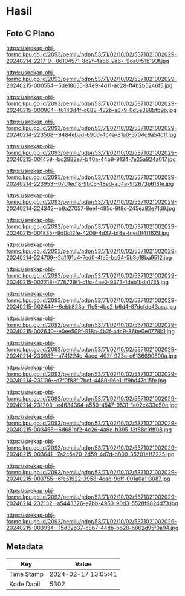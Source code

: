 # Hasil

## Foto C Plano

https://sirekap-obj-formc.kpu.go.id/2093/pemilu/pdpr/53/71/02/10/02/5371021002029-20240214-221710--86104571-8d2f-4a66-9a67-9da0f51b193f.jpg

https://sirekap-obj-formc.kpu.go.id/2093/pemilu/pdpr/53/71/02/10/02/5371021002029-20240215-000554--5de18655-34e9-4d11-ac28-ff4b2b5246f5.jpg

https://sirekap-obj-formc.kpu.go.id/2093/pemilu/pdpr/53/71/02/10/02/5371021002029-20240215-000904--f6143d4f-c688-482b-a679-0d5e388bfb9b.jpg

https://sirekap-obj-formc.kpu.go.id/2093/pemilu/pdpr/53/71/02/10/02/5371021002029-20240214-223508--9484ebad-690d-4c4a-81a0-3704c9a54c1f.jpg

https://sirekap-obj-formc.kpu.go.id/2093/pemilu/pdpr/53/71/02/10/02/5371021002029-20240215-001459--bc2882e7-b40a-44b9-9134-7e25a924a017.jpg

https://sirekap-obj-formc.kpu.go.id/2093/pemilu/pdpr/53/71/02/10/02/5371021002029-20240214-223953--0701ec18-9b05-48ed-ad4e-9f2673b618fe.jpg

https://sirekap-obj-formc.kpu.go.id/2093/pemilu/pdpr/53/71/02/10/02/5371021002029-20240214-224342--b9a27057-8ee1-485c-9f8c-245ea82e71d9.jpg

https://sirekap-obj-formc.kpu.go.id/2093/pemilu/pdpr/53/71/02/10/02/5371021002029-20240215-001835--9d0c12fe-4209-4d32-bf8e-fded1f4f1629.jpg

https://sirekap-obj-formc.kpu.go.id/2093/pemilu/pdpr/53/71/02/10/02/5371021002029-20240214-224709--2a1f91b4-7ed0-4fe5-bc94-5b3e18ba9512.jpg

https://sirekap-obj-formc.kpu.go.id/2093/pemilu/pdpr/53/71/02/10/02/5371021002029-20240215-002218--778729f1-c1fc-4ae0-9373-1deb1bda1735.jpg

https://sirekap-obj-formc.kpu.go.id/2093/pemilu/pdpr/53/71/02/10/02/5371021002029-20240215-002444--6ebb823b-11c5-4bc2-b6d4-87dcfde43aca.jpg

https://sirekap-obj-formc.kpu.go.id/2093/pemilu/pdpr/53/71/02/10/02/5371021002029-20240215-002640--e0ee509f-918a-4b2f-adc9-86be0e0778b1.jpg

https://sirekap-obj-formc.kpu.go.id/2093/pemilu/pdpr/53/71/02/10/02/5371021002029-20240214-230933--a741224e-4aed-402f-923a-e6136690800a.jpg

https://sirekap-obj-formc.kpu.go.id/2093/pemilu/pdpr/53/71/02/10/02/5371021002029-20240214-231106--d7f0f83f-7bcf-4480-96e1-ff9bd47d15fe.jpg

https://sirekap-obj-formc.kpu.go.id/2093/pemilu/pdpr/53/71/02/10/02/5371021002029-20240214-231203--e4634364-a550-4547-9531-1a02c433d50e.jpg

https://sirekap-obj-formc.kpu.go.id/2093/pemilu/pdpr/53/71/02/10/02/5371021002029-20240215-003458--6d681bf2-4c26-4a6e-b395-f3f88c9fff08.jpg

https://sirekap-obj-formc.kpu.go.id/2093/pemilu/pdpr/53/71/02/10/02/5371021002029-20240215-003641--7a2c5e20-2d59-4d7d-b800-35201e1f2225.jpg

https://sirekap-obj-formc.kpu.go.id/2093/pemilu/pdpr/53/71/02/10/02/5371021002029-20240215-003755--6fe51922-3958-4ead-96ff-001a0a113087.jpg

https://sirekap-obj-formc.kpu.go.id/2093/pemilu/pdpr/53/71/02/10/02/5371021002029-20240214-232132--a5443326-e7bb-4950-90d3-5528f9824d73.jpg

https://sirekap-obj-formc.kpu.go.id/2093/pemilu/pdpr/53/71/02/10/02/5371021002029-20240215-003934--15d32b37-c8b7-44db-bb28-b862d95f0a94.jpg


## Metadata

| Key        | Value               |
| ---------- | ------------------- |
| Time Stamp | 2024-02-17 13:05:41 |
| Kode Dapil | 5302                |



